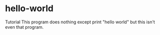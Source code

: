 # hello-world
Tutorial
This program does nothing except print "hello world"
but this isn't even that program.
